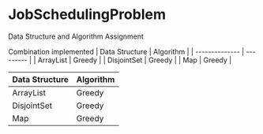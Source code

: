 # JobSchedulingProblem
Data Structure and Algorithm Assignment

Combination implemented
| Data Structure | Algorithm |
| -------------- | --------- |
| ArrayList      | Greedy    |
| DisjointSet    | Greedy    |
| Map            | Greedy    |

| Data Structure  | Algorithm |
| --------------- | --------- |
| ArrayList       | Greedy    |
| DisjointSet     | Greedy    |
| Map             | Greedy    |
